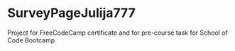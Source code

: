 # SurveyPageJulija777
Project for FreeCodeCamp certificate and for pre-course task for School of Code Bootcamp
